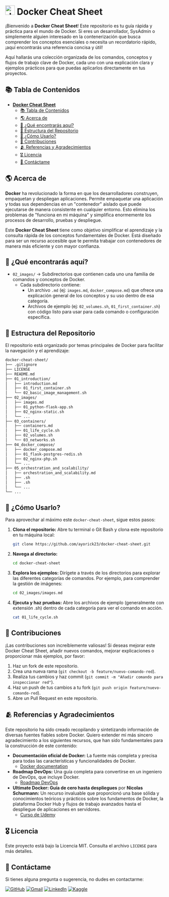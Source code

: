 # <img width="30" height="30" src="https://img.icons8.com/?size=100&id=cdYUlRaag9G9&format=png&color=000000" alt="docker"> **Docker Cheat Sheet**

¡Bienvenido a **Docker Cheat Sheet**! Este repositorio es tu guía rápida y práctica para el mundo de Docker. Si eres un desarrollador, SysAdmin o simplemente alguien interesado en la contenerización que busca comprender los conceptos esenciales o necesita un recordatorio rápido, ¡aquí encontrarás una referencia concisa y útil!

Aquí hallarás una colección organizada de los comandos, conceptos y flujos de trabajo clave de Docker, cada uno con una explicación clara y ejemplos prácticos para que puedas aplicarlos directamente en tus proyectos.

## 📚 Tabla de Contenidos

- [ **Docker Cheat Sheet**](#-docker-cheat-sheet)
  - [📚 Tabla de Contenidos](#-tabla-de-contenidos)
  - [🌎 Acerca de](#-acerca-de)
  - [🚀 ¿Qué encontrarás aquí?](#-qué-encontrarás-aquí)
  - [📂 Estructura del Repositorio](#-estructura-del-repositorio)
  - [📝 ¿Cómo Usarlo?](#-cómo-usarlo)
  - [🤝 Contribuciones](#-contribuciones)
  - [🫂 Referencias y Agradecimientos](#-referencias-y-agradecimientos)
  - [🎖️ Licencia](#️-licencia)
  - [📩 Contáctame](#-contáctame)

## 🌎 Acerca de

**Docker** ha revolucionado la forma en que los desarrolladores construyen, empaquetan y despliegan aplicaciones. Permite empaquetar una aplicación y todas sus dependencias en un "contenedor" aislado que puede ejecutarse de manera consistente en cualquier entorno. Esto elimina los problemas de "funciona en mi máquina" y simplifica enormemente los procesos de desarrollo, pruebas y despliegue.

Este **Docker Cheat Sheet** tiene como objetivo simplificar el aprendizaje y la consulta rápida de los conceptos fundamentales de Docker. Está diseñado para ser un recurso accesible que te permita trabajar con contenedores de manera más eficiente y con mayor confianza.

## 🚀 ¿Qué encontrarás aquí?

- `02_images/` → Subdirectorios que contienen cada uno una familia de comandos y conceptos de Docker.
  - Cada subdirectorio contiene:
    - Un archivo `.md` (ej: `images.md`, `docker_compose.md`) que ofrece una explicación general de los conceptos y su uso dentro de esa categoría.
    - Archivos de ejemplo (ej: `02_volumes.sh`, `01_first_container.sh`) con código listo para usar para cada comando o configuración específica.

## 📂 Estructura del Repositorio

El repositorio está organizado por temas principales de Docker para facilitar la navegación y el aprendizaje:

```bash
docker-cheat-sheet/
├── .gitignore
├── LICENSE
├── README.md
├── 01_introduction/
│   ├── introduction.md
│   ├── 01_first_container.sh
│   └── 02_basic_image_management.sh
├── 02_images/
│   ├── images.md
│   ├── 01_python-flask-app.sh
│   ├── 02_nginx-static.sh
│   └── ...
├── 03_containers/
│   ├── containers.md
│   ├── 01_life_cycle.sh
│   ├── 02_volumes.sh
│   └── 03_networks.sh
├── 04_docker_compose/
│   ├── docker_compose.md
│   ├── 01_flask-postgres-redis.sh
│   ├── 02_nginx-php.sh
│   └── ...
├── 05_orchestration_and_scalability/
│   ├── orchestration_and_scalability.md
│   ├── .sh
│   ├── .sh
│   └── ...
└── ...
```

## 📝 ¿Cómo Usarlo?

Para aprovechar al máximo este `docker-cheat-sheet`, sigue estos pasos:

1. **Clona el repositorio:** Abre tu terminal o Git Bash y clona este repositorio en tu máquina local:

   ```bash
   git clone https://github.com/ayorick23/docker-cheat-sheet.git
   ```

2. **Navega al directorio:**

   ```bash
   cd docker-cheat-sheet
   ```

3. **Explora los ejemplos:** Dirígete a través de los directorios para explorar las diferentes categorías de comandos. Por ejemplo, para comprender la gestión de imágenes:

   ```bash
   cd 02_images/images.md
   ```

4. **Ejecuta y haz pruebas:** Abre los archivos de ejemplo (generalmente con extensión .sh) dentro de cada categoría para ver el comando en acción.

   ```bash
   cat 01_life_cycle.sh
   ```

## 🤝 Contribuciones

¡Las contribuciones son increíblemente valiosas! Si deseas mejorar este Docker Cheat Sheet, añadir nuevos comandos, mejorar explicaciones o proporcionar más ejemplos, por favor:

1. Haz un fork de este repositorio.
2. Crea una nueva rama (`git checkout -b feature/nuevo-comando-red`).
3. Realiza tus cambios y haz commit (`git commit -m "Añadir comando para inspeccionar red"`).
4. Haz un push de tus cambios a tu fork (`git push origin feature/nuevo-comando-red`).
5. Abre un Pull Request en este repositorio.

## 🫂 Referencias y Agradecimientos

Este repositorio ha sido creado recopilando y sintetizando información de diversas fuentes fiables sobre Docker. Quiero extender mi más sincero agradecimiento a los siguientes recursos, que han sido fundamentales para la construcción de este contenido:

- **Documentación oficial de Docker:** La fuente más completa y precisa para todas las características y funcionalidades de Docker.
  - [Docker documentation](https://docs.docker.com/)
- **Roadmap DevOps:** Una guía completa para convertirse en un ingeniero de DevOps, que incluye Docker.
  - [Roadmap DevOps](https://roadmap.sh/java)
- **Ultimate Docker: Guía de cero hasta despliegues** por **Nicolas Schurmann:** Un recurso invaluable que proporcionó una base sólida y conocimientos teóricos y prácticos sobre los fundamentos de Docker, la plataforma Docker Hub y flujos de trabajo avanzados hasta el despliegue de aplicaciones en servidores.
  - [Curso de Udemy](https://www.udemy.com/course/ultimate-docker-guia-de-cero-hasta-despliegues/?kw=ultimate+docker&src=sac&couponCode=KEEPLEARNING)

## 🎖️ Licencia

Este proyecto está bajo la Licencia MIT. Consulta el archivo `LICENSE` para más detalles.

## 📩 Contáctame

Si tienes alguna pregunta o sugerencia, no dudes en contactarme:

[![GitHub](https://img.shields.io/badge/-GitHub-181717?style=flat&logo=github&logoColor=white)](https://github.com/ayorick23)
[![Gmail](https://img.shields.io/badge/-Email-D14836?style=flat&logo=gmail&logoColor=white)](mailto:mayorickhenry@gmail.com)
[![LinkedIn](https://img.shields.io/badge/-LinkedIn-blue?style=flat&logo=linkedin&logoColor=white)](https://linkedin.com/in/dereckmendez/)
[![Kaggle](https://img.shields.io/badge/-Kaggle-181717?style=flat&logo=kaggle&logoColor=white)](https://www.kaggle.com/dereckmendez)
